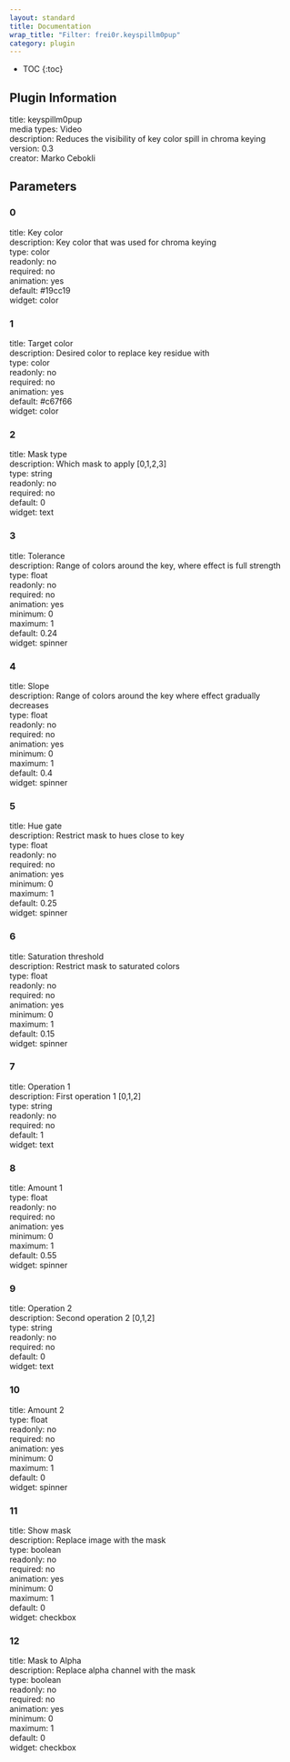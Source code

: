 ```yaml
---
layout: standard
title: Documentation
wrap_title: "Filter: frei0r.keyspillm0pup"
category: plugin
---
```

* TOC
{:toc}

## Plugin Information

title: keyspillm0pup  
media types:
Video  
description: Reduces the visibility of key color spill in chroma keying  
version: 0.3  
creator: Marko Cebokli  

## Parameters

### 0

title: Key color    
description:
Key color that was used for chroma keying  
type: color  
readonly: no  
required: no  
animation: yes  
default: #19cc19  
widget: color  

### 1

title: Target color    
description:
Desired color to replace key residue with  
type: color  
readonly: no  
required: no  
animation: yes  
default: #c67f66  
widget: color  

### 2

title: Mask type    
description:
Which mask to apply [0,1,2,3]  
type: string  
readonly: no  
required: no  
default: 0  
widget: text  

### 3

title: Tolerance    
description:
Range of colors around the key, where effect is full strength  
type: float  
readonly: no  
required: no  
animation: yes  
minimum: 0  
maximum: 1  
default: 0.24  
widget: spinner  

### 4

title: Slope    
description:
Range of colors around the key where effect gradually decreases  
type: float  
readonly: no  
required: no  
animation: yes  
minimum: 0  
maximum: 1  
default: 0.4  
widget: spinner  

### 5

title: Hue gate    
description:
Restrict mask to hues close to key  
type: float  
readonly: no  
required: no  
animation: yes  
minimum: 0  
maximum: 1  
default: 0.25  
widget: spinner  

### 6

title: Saturation threshold    
description:
Restrict mask to saturated colors  
type: float  
readonly: no  
required: no  
animation: yes  
minimum: 0  
maximum: 1  
default: 0.15  
widget: spinner  

### 7

title: Operation 1    
description:
First operation 1 [0,1,2]  
type: string  
readonly: no  
required: no  
default: 1  
widget: text  

### 8

title: Amount 1    
type: float  
readonly: no  
required: no  
animation: yes  
minimum: 0  
maximum: 1  
default: 0.55  
widget: spinner  

### 9

title: Operation 2    
description:
Second operation 2 [0,1,2]  
type: string  
readonly: no  
required: no  
default: 0  
widget: text  

### 10

title: Amount 2    
type: float  
readonly: no  
required: no  
animation: yes  
minimum: 0  
maximum: 1  
default: 0  
widget: spinner  

### 11

title: Show mask    
description:
Replace image with the mask  
type: boolean  
readonly: no  
required: no  
animation: yes  
minimum: 0  
maximum: 1  
default: 0  
widget: checkbox  

### 12

title: Mask to Alpha    
description:
Replace alpha channel with the mask  
type: boolean  
readonly: no  
required: no  
animation: yes  
minimum: 0  
maximum: 1  
default: 0  
widget: checkbox  

